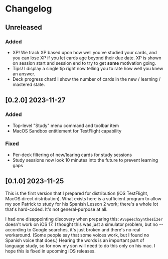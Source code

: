 # Changelog

## Unreleased

### Added

- XP! We track XP based upon how well you've studied your cards, and you can lose XP if you let cards 
  age beyond their due date. XP is shown on session start and session end to try to get **some** motivation
  going.
- Tips! I display a single tip right now telling you to rate how well you knew an answer.
- Deck progress chart! I show the number of cards in the new / learning / mastered state.

## [0.2.0] 2023-11-27

### Added

- Top-level "Study" menu command and toolbar item
- MacOS Sandbox entitlement for TestFlight capability

### Fixed

- Per-deck filtering of new/learing cards for study sessions
- Study sessions now look 10 minutes into the future to prevent learning gaps

## [0.1.0] 2023-11-25

This is the first version that I prepared for distribution (iOS TestFlight, MacOS direct distribution).
What exists here is a sufficient program to allow my son Patrick to study for his Spanish Lesson 2 work;
there's a whole lot that's hard-coded. It's not general-purpose at all.

I had one disappointing discovery when preparing this: `AVSpeechSynthesizer` doesn't work on iOS 17. I thought
this was just a simulator problem, but no -- according to Google searches, it's just broken and there's no
real workaround. (Some people say that some voices work, but I found no Spanish voice that does.) 
Hearing the words is an important part of language study, so for now my son will need to do this only on his
mac. I hope this is fixed in upcoming iOS releases.